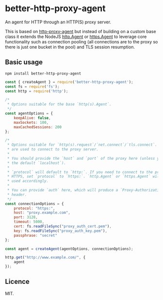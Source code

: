 better-http-proxy-agent
=======================

An agent for HTTP through an HTTP(S) proxy server.

This is based on [http-proxy-agent](https://github.com/TooTallNate/node-http-proxy-agent)
but instead of building on a custom base class it extends the NodeJS
[http.Agent](https://nodejs.org/api/http.html#http_class_http_agent) or
[https.Agent](https://nodejs.org/api/https.html#https_class_https_agent) to leverage core
functionality such as connection pooling (all connections are to the proxy so there is
just one bucket in the pool) and TLS session resumption.

Basic usage
-----------

```
npm install better-http-proxy-agent
```

```javascript
const { createAgent } = require('better-http-proxy-agent');
const fs = require('fs');
const http = require('http');

/*
 * Options suitable for the base `http(s).Agent`.
 */
const agentOptions = {
    keepAlive: false,
    maxSockets: 100,
    maxCachedSessions: 200
};

/*
 * Options suitable for `http(s).request`/`net.connect`/`tls.connect`. These
 * are used to connect to the proxy server.
 *
 * You should provide the `host` and `port` of the proxy here (unless you want
 * the default `localhost`).
 *
 * `protocol` will default to `http:`. If you need to connect to the proxy over
 * HTTPS, set `protocol` to `https:`. `http.Agent` or `https.Agent` will be
 * used accordingly.
 *
 * You can provide `auth` here, which will produce a `Proxy-Authorization`
 * header.
 */
const connectionOptions = {
    protocol: "https:",
    host: "proxy.example.com",
    port: 3128,
    timeout: 5000,
    cert: fs.readFileSync("proxy_auth_cert.pem"),
    key: fs.readFileSync("proxy_auth_key.pem"),
    passphrase: "secret"
};

const agent = createAgent(agentOptions, connectionOptions);

http.get("http://www.example.com/", {
    agent
});
```

Licence
-------

MIT.


